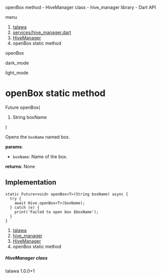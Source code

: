 




openBox method - HiveManager class - hive\_manager library - Dart API







menu

1. [talawa](../../index.html)
2. [services/hive\_manager.dart](../../services_hive_manager/services_hive_manager-library.html)
3. [HiveManager](../../services_hive_manager/HiveManager-class.html)
4. openBox<T> static method

openBox


dark\_mode

light\_mode




# openBox<T> static method


Future<void>
openBox<T>(

1. String boxName

)

Opens the `boxName` named box.

**params**:

* `boxName`: Name of the box.

**returns**:
None


## Implementation

```
static Future<void> openBox<T>(String boxName) async {
  try {
    await Hive.openBox<T>(boxName);
  } catch (e) {
    print('Failed to open box $boxName');
  }
}
```

 


1. [talawa](../../index.html)
2. [hive\_manager](../../services_hive_manager/services_hive_manager-library.html)
3. [HiveManager](../../services_hive_manager/HiveManager-class.html)
4. openBox<T> static method

##### HiveManager class





talawa
1.0.0+1






